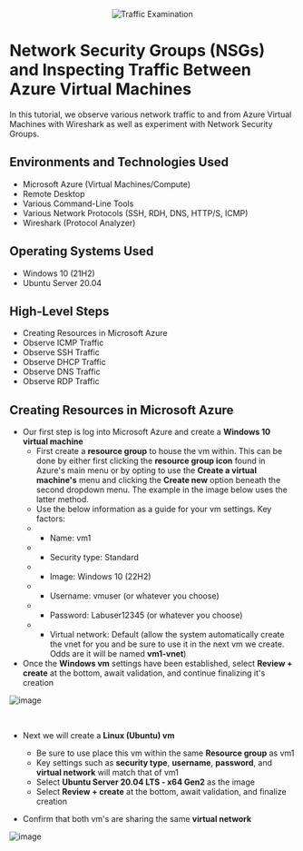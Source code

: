 <p align="center">
<img src="https://i.imgur.com/Ua7udoS.png" alt="Traffic Examination"/>
</p>

<h1>Network Security Groups (NSGs) and Inspecting Traffic Between Azure Virtual Machines</h1>
In this tutorial, we observe various network traffic to and from Azure Virtual Machines with Wireshark as well as experiment with Network Security Groups. <br />

<h2>Environments and Technologies Used</h2>

- Microsoft Azure (Virtual Machines/Compute)
- Remote Desktop
- Various Command-Line Tools
- Various Network Protocols (SSH, RDH, DNS, HTTP/S, ICMP)
- Wireshark (Protocol Analyzer)

<h2>Operating Systems Used </h2>

- Windows 10 (21H2)
- Ubuntu Server 20.04

<h2>High-Level Steps</h2>

- Creating Resources in Microsoft Azure
- Observe ICMP Traffic
- Observe SSH Traffic
- Observe DHCP Traffic
- Observe DNS Traffic
- Observe RDP Traffic

<h2>Creating Resources in Microsoft Azure</h2>

- Our first step is log into Microsoft Azure and create a <b>Windows 10 virtual machine</b>
  -  First create a <b>resource group</b> to house the vm within.  This can be done by either first clicking the <b>resource group icon</b> found in Azure's main menu or by opting to use the <b>Create a virtual machine's</b> menu and clicking the <b>Create new</b> option beneath the second dropdown menu.  The example in the image below uses the latter method.
  -  Use the below information as a guide for your vm settings.  Key factors:
  -  -  Name: vm1
  -  -  Security type: Standard
  -  -  Image: Windows 10 (22H2)
  -  -  Username: vmuser (or whatever you choose)
  -  -  Password: Labuser12345 (or whatever you choose)
  -  -  Virtual network: Default (allow the system automatically create the vnet for you and be sure to use it in the next vm we create.  Odds are it will be named <b>vm1-vnet</b>)
- Once the <b>Windows vm</b> settings have been established, select <b>Review + create</b> at the bottom, await validation, and continue finalizing it's creation

![image](https://github.com/dgrofsick/azure-network-protocols/assets/148154704/6dea9e80-b49c-4f48-bd43-ba87de94fff1)

<br />


- Next we will create a <b>Linux (Ubuntu) vm</b>
  -  Be sure to use place this vm within the same <b>Resource group</b> as vm1
  -  Key settings such as <b>security type</b>, <b>username</b>, <b>password</b>, and <b>virtual network</b> will match that of vm1
  -  Select <b>Ubuntu Server 20.04 LTS - x64 Gen2</b> as the image
  -  Select <b>Review + create</b> at the bottom, await validation, and finalize creation
 
- Confirm that both vm's are sharing the same <b>virtual network</b>

![image](https://github.com/dgrofsick/azure-network-protocols/assets/148154704/bc30bea0-f7e2-4dba-b8a1-fe0c148a811d)

<br />





